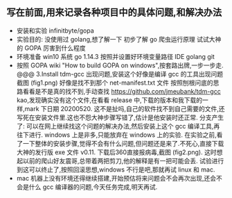 ## 写在前面,用来记录各种项目中的具体问题,和解决办法
* 安装和实验
    infinitbyte/gopa [](https://github.com/infinitbyte/gopa)
* 实验目的:
    没使用过 golang,想了解一下
    初步了解 go 爬虫运行原理
    试试大神的 GOPA 厉害到什么程度
* 环境准备
    win10 系统
    go 1.14.3 按照并设置好环境变量路径
    IDE golang
    git
* 按照 GOPA wiki "How to build GOPA on windows",按套路出牌,一步一步走.
    @@@ 3.Install tdm-gcc 出现问题,安装这个好像是编译 gcc 的工具出现问题
    截图 (fig1.png)
    好像是找不到那个 net-manifest.txt 文件
    按照刨根问底的思路看看是不是真的找不到,手动查找 https://github.com/jmeubank/tdm-gcc
    kao,发现确实没有这个文件,在看看 release 中,下载的版本和我下载的一样,mark 下日期 20200520.
    这不是扯吗,自己的软件找不到自己需要的文件,还写死在安装文件里.这也不怨大神步骤写错了,估计是他安装时还正常.
    分支产生了:
        可以在网上继续找这个问题的解决办法,然后安装上这个 gcc 编译工具,再往下进行.
        windows 上是非多,只能放弃在 windows 上的实验. 
    在实验之前,看了一下整体的安装步骤,觉得不会有什么问题,但问题还是来了.不死心,直接下载大神的发行版 exe 文件 v0.11.
    下载后360直接报病毒,截图 (fig2.png).
    这时想起以前的爬山好友震哥,总带着两把剪刀,他的解释是有一把可能会丢.
    试验进行到这可以终止了,按照回滚思想,windows 不行是吧,那就再试 linux 和 mac.
* mac 机器上没有环境还得继续搭建,开始预估将来问题会不会再次出现,还会不会是什么 gcc 编译器的问题,今天任务完成,明天再试.
    
    
    
    




